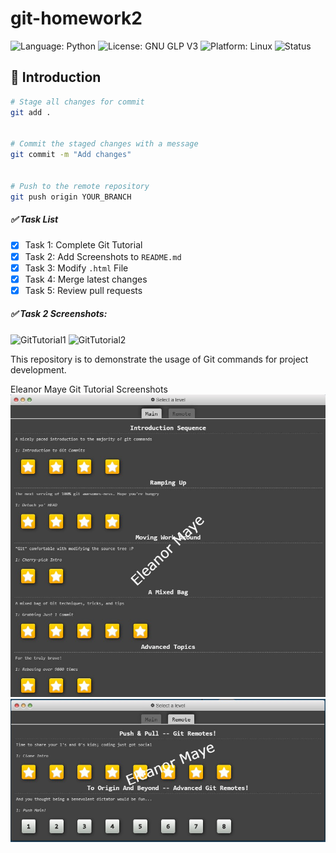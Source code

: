 # git-homework2

![Language: Python](https://img.shields.io/badge/Python-3776AB?style=for-the-badge&logo=python&logoColor=white)
![License: GNU GLP V3](https://img.shields.io/badge/GNU%20GPL%20V3-8A2BE2)
![Platform: Linux](https://img.shields.io/badge/Linux-FCC624?style=for-the-badge&logo=linux&logoColor=black)
![Status](https://github.com/CSC-510-Group-19/homework1/actions/workflows/python-app.yml/badge.svg?event=push)


## 📝 Introduction


```sh
# Stage all changes for commit
git add .


# Commit the staged changes with a message
git commit -m "Add changes"


# Push to the remote repository
git push origin YOUR_BRANCH
```

##### ✅ Task List  


- [X] Task 1: Complete Git Tutorial 
- [X] Task 2: Add Screenshots to `README.md`  
- [X] Task 3: Modify `.html` File  
- [X] Task 4: Merge latest changes  
- [X] Task 5: Review pull requests 

##### ✅ Task 2 Screenshots:
![GitTutorial1](https://github.com/user-attachments/assets/af6620c6-dd6d-4347-b99a-69aef2ac02ce)
![GitTutorial2](https://github.com/user-attachments/assets/5d0353ed-c6ec-44ba-ae72-e117723d6e7d)


This repository is to demonstrate the usage of Git commands for project development.

Eleanor Maye Git Tutorial Screenshots
![edmaye Git tutorial 1](git_tutorial_1_edmaye.jpg)
![edmaye Git tutorial 2](git-tutorial_2_edmaye.jpg)

